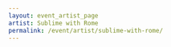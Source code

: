 ```yaml
---
layout: event_artist_page
artist: Sublime with Rome
permalink: /event/artist/sublime-with-rome/
---
```



